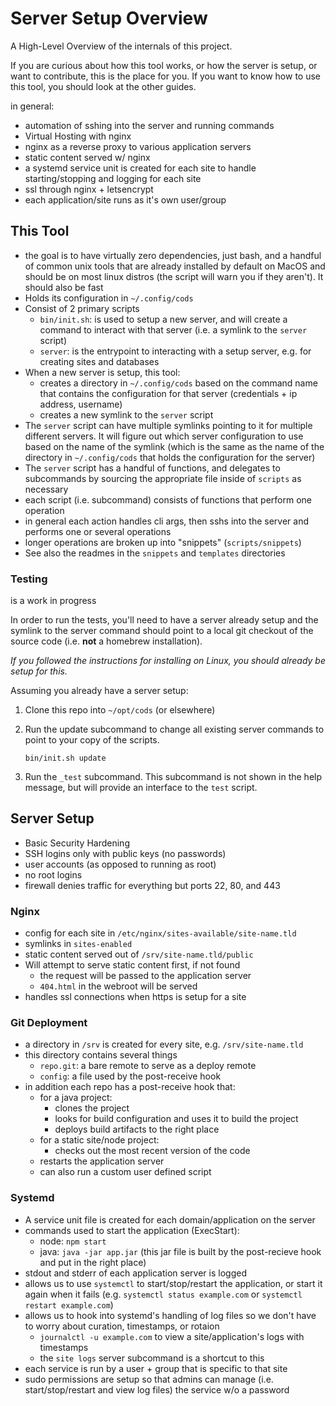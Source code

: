 # Server Setup Overview

A High-Level Overview of the internals of this project.

If you are curious about how this tool works, or how the server is setup, or
want to contribute, this is the place for you. If you want to know how to use
this tool, you should look at the other guides.

in general:

- automation of sshing into the server and running commands
- Virtual Hosting with nginx
- nginx as a reverse proxy to various application servers
- static content served w/ nginx
- a systemd service unit is created for each site to handle starting/stopping
  and logging for each site
- ssl through nginx + letsencrypt
- each application/site runs as it's own user/group

## This Tool

- the goal is to have virtually zero dependencies, just bash, and a handful of
  common unix tools that are already installed by default on MacOS and should be
  on most linux distros (the script will warn you if they aren't). It should
  also be fast
- Holds its configuration in `~/.config/cods`
- Consist of 2 primary scripts
    - `bin/init.sh`: is used to setup a new server, and will create a command to
      interact with that server (i.e. a symlink to the `server` script)
    - `server`: is the entrypoint to interacting with a setup server, e.g. for
      creating sites and databases
- When a new server is setup, this tool:
    - creates a directory in `~/.config/cods` based on the command name that
      contains the configuration for that server (credentials + ip address,
      username)
    - creates a new symlink to the `server` script
- The `server` script can have multiple symlinks pointing to it for multiple
  different servers. It will figure out which server configuration to use based
  on the name of the symlink (which is the same as the name of the directory in
  `~/.config/cods` that holds the configuration for the server)
- The `server` script has a handful of functions, and delegates to subcommands
  by sourcing the appropriate file inside of `scripts` as necessary
- each script (i.e. subcommand) consists of functions that perform one
  operation
- in general each action handles cli args, then sshs into the server and
  performs one or several operations
- longer operations are broken up into "snippets" (`scripts/snippets`)
- See also the readmes in the `snippets` and `templates` directories

### Testing

is a work in progress

In order to run the tests, you'll need to have a server already setup and the
symlink to the server command should point to a local git checkout of the source
code (i.e. **not** a homebrew installation).

*If you followed the instructions for installing on Linux, you should already be
setup for this.*

Assuming you already have a server setup:

1. Clone this repo into `~/opt/cods` (or elsewhere)

1. Run the update subcommand to change all existing server commands to point to
   your copy of the scripts.

    ```
    bin/init.sh update
    ```

1. Run the `_test` subcommand. This subcommand is not shown in the help message,
   but will provide an interface to the `test` script.

## Server Setup

- Basic Security Hardening
- SSH logins only with public keys (no passwords)
- user accounts (as opposed to running as root)
- no root logins
- firewall denies traffic for everything but ports 22, 80, and 443

### Nginx

- config for each site in `/etc/nginx/sites-available/site-name.tld`
- symlinks in `sites-enabled`
- static content served out of `/srv/site-name.tld/public`
- Will attempt to serve static content first, if not found
    - the request will be passed to the application server
    - `404.html` in the webroot will be served
- handles ssl connections when https is setup for a site

### Git Deployment

- a directory in `/srv` is created for every site, e.g. `/srv/site-name.tld`
- this directory contains several things
    - `repo.git`: a bare remote to serve as a deploy remote
    - `config`: a file used by the post-receive hook
- in addition each repo has a post-receive hook that:
    - for a java project:
        - clones the project
        - looks for build configuration and uses it to build the project
        - deploys build artifacts to the right place
    - for a static site/node project:
        - checks out the most recent version of the code
    - restarts the application server
    - can also run a custom user defined script

### Systemd

- A service unit file is created for each domain/application on the server
- commands used to start the application (ExecStart):
    - node: `npm start`
    - java: `java -jar app.jar` (this jar file is built by the post-recieve hook
      and put in the right place)
- stdout and stderr of each application server is logged
- allows us to use `systemctl` to start/stop/restart the application, or start
  it again when it fails (e.g. `systemctl status example.com` or `systemctl
  restart example.com`)
- allows us to hook into systemd's handling of log files so we don't have to
  worry about curation, timestamps, or rotaion
    - `journalctl -u example.com` to view a site/application's logs with
      timestamps
    - the `site logs` server subcommand is a shortcut to this
- each service is run by a user + group that is specific to that site
- sudo permissions are setup so that admins can manage (i.e. start/stop/restart
  and view log files) the service w/o a password
